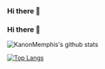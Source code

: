 ### Hi there 👋

### Hi there 👋

![KanonMemphis's github stats](https://github-readme-stats.vercel.app/api?username=KanonMemphis&theme=vue&show_icons=true)

[![Top Langs](https://github-readme-stats.vercel.app/api/top-langs/?username=KanonMemphis&layout=compact&theme=vue)](https://github.com/flamywhale/github-readme-stats)

<!--
**Leonz3n/Leonz3n** is a ✨ _special_ ✨ repository because its `README.md` (this file) appears on your GitHub profile.

Here are some ideas to get you started:

- 🔭 I’m currently working on ...
- 🌱 I’m currently learning ...
- 👯 I’m looking to collaborate on ...
- 🤔 I’m looking for help with ...
- 💬 Ask me about ...
- 📫 How to reach me: ...
- 😄 Pronouns: ...
- ⚡ Fun fact: ...
-->

